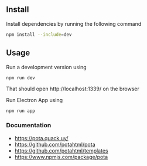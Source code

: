 ## Install

Install dependencies by running the following command

```bash
npm install --include=dev
```

## Usage

Run a development version using

`npm run dev`

That should open http://localhost:1339/ on the browser

Run Electron App using

`npm run app`

### Documentation

- https://pota.quack.uy/
- https://github.com/potahtml/pota
- https://github.com/potahtml/templates
- https://www.npmjs.com/package/pota

